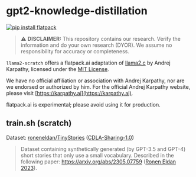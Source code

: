 # gpt2-knowledge-distillation
[![pip install flatpack](https://img.shields.io/badge/pip%20install-flatpack-5865f2)](https://pypi.org/project/flatpack/)

> :warning: **DISCLAIMER:** This repository contains our research. Verify the information and do your own research (DYOR). We assume no responsibility for accuracy or completeness.

`llama2-scratch` offers a flatpack.ai adaptation of [llama2.c](https://github.com/karpathy/llama2.c) by Andrej Karpathy, licensed under the [MIT License](https://github.com/karpathy/llama2.c/blob/master/LICENSE).

We have no official affiliation or association with Andrej Karpathy, nor are we endorsed or authorized by him. For the official Andrej Karpathy website, please visit [https://karpathy.ai](https://karpathy.ai).

flatpack.ai is experimental; please avoid using it for production.

## train.sh (scratch)

Dataset: [roneneldan/TinyStories](https://huggingface.co/datasets/roneneldan/TinyStories) ([CDLA-Sharing-1.0](https://cdla.dev/sharing-1-0/))
> Dataset containing synthetically generated (by GPT-3.5 and GPT-4) short stories that only use a small vocabulary. Described in the following paper: https://arxiv.org/abs/2305.07759 ([Ronen Eldan 2023](https://huggingface.co/datasets/roneneldan/TinyStories)).